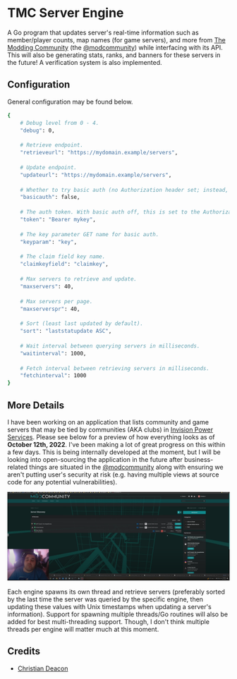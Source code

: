 # TMC Server Engine
A Go program that updates server's real-time information such as member/player counts, map names (for game servers), and more from [The Modding Community](https://moddingcommunity.com/) (the [@modcommunity](https://github.com/modcommunity)) while interfacing with its API. This will also be generating stats, ranks, and banners for these servers in the future! A verification system is also implemented.

## Configuration
General configuration may be found below.

```bash
{
    # Debug level from 0 - 4.
    "debug": 0,

    # Retrieve endpoint.
    "retrieveurl": "https://mydomain.example/servers",
    
    # Update endpoint.
    "updateurl": "https://mydomain.example/servers",

    # Whether to try basic auth (no Authorization header set; instead, sets a GET query key).
    "basicauth": false,

    # The auth token. With basic auth off, this is set to the Authorization header without things like "Bearer".
    "token": "Bearer mykey",

    # The key parameter GET name for basic auth.
    "keyparam": "key",

    # The claim field key name.
    "claimkeyfield": "claimkey",

    # Max servers to retrieve and update.
    "maxservers": 40,

    # Max servers per page.
    "maxserverspr": 40,

    # Sort (least last updated by default).
    "sort": "laststatupdate ASC",

    # Wait interval between querying servers in milliseconds.
    "waitinterval": 1000,

    # Fetch interval between retrieving servers in milliseconds.
    "fetchinterval": 1000
}
```

## More Details
I have been working on an application that lists community and game servers that may be tied by communities (AKA clubs) in [Invision Power Services](https://invisioncommunity.com/). Please see below for a preview of how everything looks as of **October 12th, 2022**. I've been making a lot of great progress on this within a few days. This is being internally developed at the moment, but I will be looking into open-sourcing the application in the future after business-related things are situated in the [@modcommunity](https://github.com/modcommunity) along with ensuring we aren't putting user's security at risk (e.g. having multiple views at source code for any potential vulnerabilities).

<a href="https://www.youtube.com/watch?v=f-HXM6tCOXY" target="_blank"><img src="misc/video_preview.png" data-canonical-src="https://github.com/gamemann/tmc-servers-engine/misc/video_preview.png" /></a>

Each engine spawns its own thread and retrieve servers (preferably sorted by the last time the server was queried by the specific engine, then updating these values with Unix timestamps when updating a server's information). Support for spawning multiple threads/Go routines will also be added for best multi-threading support. Though, I don't think multiple threads per engine will matter much at this moment.

## Credits
* [Christian Deacon](https://github.com/gamemann)